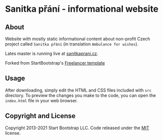 # Sanitka přání - informational website

## About
Website with mostly static informational content about non-profit Czech project called `Sanitka přání` (in translation `Ambulance for wishes`).

Lates master is running live at [sanitkaprani.cz](https://www.sanitkaprani.cz).

Forked from StartBootstrap's [Freelancer template](https://startbootstrap.github.io/startbootstrap-freelancer/)

## Usage

After downloading, simply edit the HTML and CSS files included with `src` directory. To preview the changes you make to the code, you can open the `index.html` file in your web browser.

## Copyright and License

Copyright 2013-2021 Start Bootstrap LLC. Code released under the [MIT](https://github.com/StartBootstrap/startbootstrap-freelancer/blob/master/LICENSE) license.
